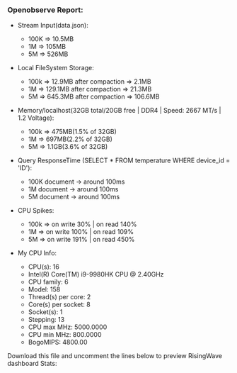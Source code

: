 ### Openobserve Report:

  - Stream Input(data.json):
    - 100K => 10.5MB
    - 1M   => 105MB
    - 5M   => 526MB

  - Local FileSystem Storage:
  	- 100k => 12.9MB after compaction =>	2.1MB
    - 1M   => 129.1MB after compaction => 21.3MB
    - 5M   => 645.3MB after compaction =>	106.6MB

  - Memory/localhost(32GB total/20GB free | DDR4 | Speed: 2667 MT/s | 1.2 Voltage):
    - 100k => 475MB(1.5% of 32GB)
    - 1M   => 697MB(2.2% of 32GB)
    - 5M   => 1.1GB(3.6% of 32GB)

  - Query ResponseTime (SELECT * FROM temperature WHERE device_id = 'ID'):
    - 100K document -> around 100ms
    - 1M document   -> around 100ms
    - 5M document   -> around 100ms

  - CPU Spikes:
    - 100k => on write 30%  | on read 140%
    - 1M   => on write 100% | on read 109%
    - 5M   => on write 191% | on read 450%

  - My CPU Info:
    - CPU(s): 16
    - Intel(R) Core(TM) i9-9980HK CPU @ 2.40GHz
    - CPU family:          6
    - Model:               158
    - Thread(s) per core:  2
    - Core(s) per socket:  8
    - Socket(s):           1
    - Stepping:            13
    - CPU max MHz:         5000.0000
    - CPU min MHz:         800.0000
    - BogoMIPS:            4800.00

Download this file and uncomment the lines below to preview RisingWave dashboard Stats:
<!-- 
- 100K 
  - ![100K](https://i.ibb.co/PQMH19m/openobserver-100k.png)
- 1M
  - ![1M](https://xxxx.png) -->